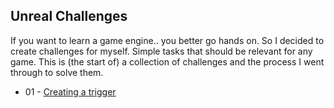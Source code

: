 ## Unreal Challenges

If you want to learn a game engine.. you better go hands on. So I decided to create challenges for myself. Simple tasks that should be relevant for any game. This is (the start of) a collection of challenges and the process I went through to solve them.

* 01 - [Creating a trigger](01_trigger/trigger.md)